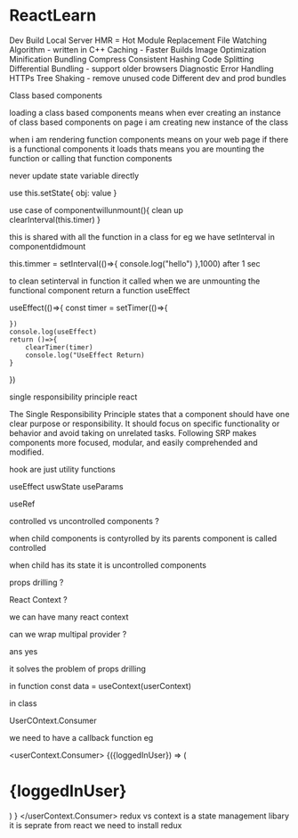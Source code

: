 # ReactLearn

Dev Build
Local Server
HMR = Hot Module Replacement
File Watching Algorithm - written in C++
Caching - Faster Builds
Image Optimization
Minification
Bundling
Compress
Consistent Hashing
Code Splitting
Differential Bundling - support older browsers
Diagnostic
Error Handling
HTTPs
Tree Shaking - remove unused code
Different dev and prod bundles


Class based components

loading a class based components means
when ever creating an  instance of class based components
on page i am creating new instance of the class 


when i am rendering function components means
on your web page if there is a functional components it loads thats means you are mounting the function or calling that function components

never update state variable directly

use this.setState{
    obj: value
}

use case of componentwillunmount(){
    clean up   
    clearInterval(this.timer) 
}


this is shared with all the function in a class
for eg  we have setInterval in componentdidmount

this.timmer = setInterval(()=>{
    console.log("hello")
},1000)
after 1 sec


to clean setinterval in function 
it called when we are unmounting the functional component 
return a function useEffect


useEffect(()=>{
    const timer = setTimer(()=>{
        
    })
    console.log(useEffect)
    return ()=>{
        clearTimer(timer)
        console.log("UseEffect Return)
    }
})


single responsibility principle react

The Single Responsibility Principle states that a component should have one clear purpose or responsibility. It should focus on specific functionality or behavior and avoid taking on unrelated tasks. Following SRP makes components more focused, modular, and easily comprehended and modified.
 

hook are just utility functions

useEffect
uswState
useParams

useRef 


controlled  vs uncontrolled components ?

when child components is contyrolled by its parents component is called controlled 

when child has its state it is uncontrolled components


props drilling ?

React Context ?

we can have many react context

can we wrap multipal provider ?

ans yes 



it solves the problem of props drilling 

in function 
 const data = useContext(userContext)

in class  

UserCOntext.Consumer

we need to have a callback function 
eg 

 <userContext.Consumer>
                    {({loggedInUser}) => (
                        <h1>{loggedInUser} </h1>
                    )  }
                </userContext.Consumer>
redux  vs context
is a state management libary 
it is seprate from react 
we need to install redux 
